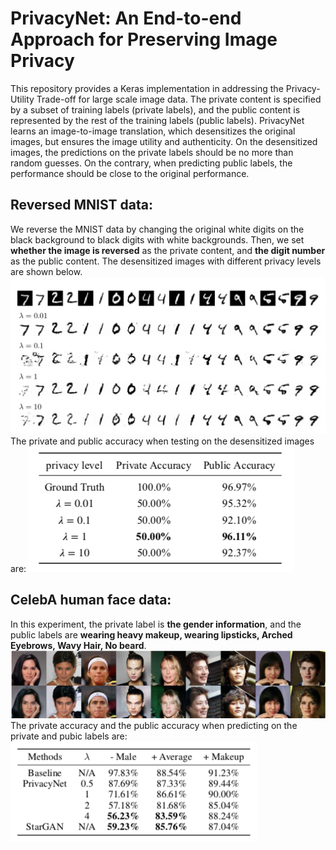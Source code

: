 # PrivacyNet: An End-to-end Approach for Preserving Image Privacy
This repository provides a Keras implementation in addressing the Privacy-Utility Trade-off for large scale image data.
The private content is specified by a subset of training labels (private labels), and the public content is represented
by the rest of the training labels (public labels).
PrivacyNet learns an image-to-image translation, which desensitizes the original images, but ensures the image utility
and authenticity. On the desensitized images, the predictions on the private labels should be no more than random guesses.
On the contrary, when predicting public labels, the performance should be close to the original performance.
## Reversed MNIST data:
We reverse the MNIST data by changing the original white digits on the black background to black digits with white backgrounds.
Then, we set **whether the image is reversed** as the private content, and **the digit number** as the public content.
The desensitized images with different privacy levels are shown below.
![alt text](/privacynet_images/reversed_mnist_privacynet.png)
The private and public accuracy when testing on the desensitized images are:
![alt text](/privacynet_images/reversed_mnist_accuracy.png)

## CelebA human face data:
In this experiment, the private label is **the gender information**, and the public labels are **wearing heavy makeup,
wearing lipsticks, Arched Eyebrows, Wavy Hair, No beard**.
![alt text](/privacynet_images/new_celeba.png)
The private accuracy and the public accuracy when predicting on the private and pubic labels are:
![alt text](/privacynet_images/celeba_accuracy.png)